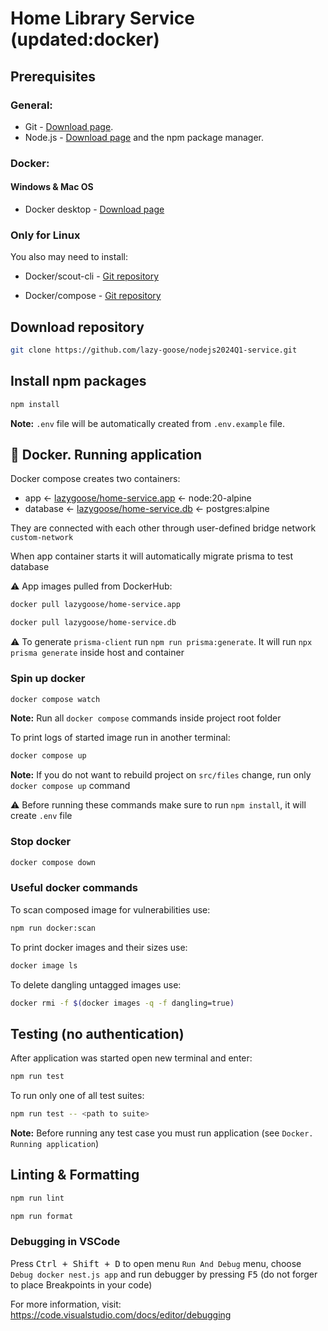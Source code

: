 # Home Library Service (updated:docker)

## Prerequisites

### General:

- Git - [Download page](https://git-scm.com/downloads).
- Node.js - [Download page](https://nodejs.org/en/download/) and the npm package manager.

### Docker:

#### Windows & Mac OS

- Docker desktop - [Download page](https://www.docker.com/products/docker-desktop/)

### Only for Linux

You also may need to install:

- Docker/scout-cli - [Git repository](https://github.com/docker/scout-cli)

- Docker/compose - [Git repository](https://github.com/docker/compose)

## Download repository

```bash
git clone https://github.com/lazy-goose/nodejs2024Q1-service.git
```

## Install npm packages

```bash
npm install
```

**Note:** `.env` file will be automatically created from `.env.example` file.

## 🐳 Docker. Running application

Docker compose creates two containers:

- app <- [lazygoose/home-service.app](https://hub.docker.com/r/lazygoose/home-service.app) <- node:20-alpine
- database <- [lazygoose/home-service.db](https://hub.docker.com/r/lazygoose/home-service.db) <- postgres:alpine

They are connected with each other through user-defined bridge network `custom-network`

When app container starts it will automatically migrate prisma to test database

⚠️ App images pulled from ️DockerHub:

```bash
docker pull lazygoose/home-service.app
```

```bash
docker pull lazygoose/home-service.db
```

⚠️ To generate `prisma-client` run `npm run prisma:generate`. It will run `npx prisma generate` inside host and container

### Spin up docker

```bash
docker compose watch
```

**Note:** Run all `docker compose` commands inside project root folder

To print logs of started image run in another terminal:

```bash
docker compose up
```

**Note:** If you do not want to rebuild project on `src/files` change, run only `docker compose up` command

⚠️ Before running these commands make sure to run `npm install`, it will create `.env` file

### Stop docker

```bash
docker compose down
```

### Useful docker commands

To scan composed image for vulnerabilities use:

```bash
npm run docker:scan
```

To print docker images and their sizes use:

```bash
docker image ls
```

To delete dangling untagged images use:

```bash
docker rmi -f $(docker images -q -f dangling=true)
```

## Testing (no authentication)

After application was started open new terminal and enter:

```bash
npm run test
```

To run only one of all test suites:

```bash
npm run test -- <path to suite>
```

**Note:** Before running any test case you must run application (see `Docker. Running application`)

## Linting & Formatting

```bash
npm run lint
```

```bash
npm run format
```

### Debugging in VSCode

Press <kbd>Ctrl + Shift + D</kbd> to open menu `Run And Debug` menu, choose `Debug docker nest.js app` and run debugger by pressing <kbd>F5</kbd> (do not forger to place Breakpoints in your code)

For more information, visit: https://code.visualstudio.com/docs/editor/debugging
